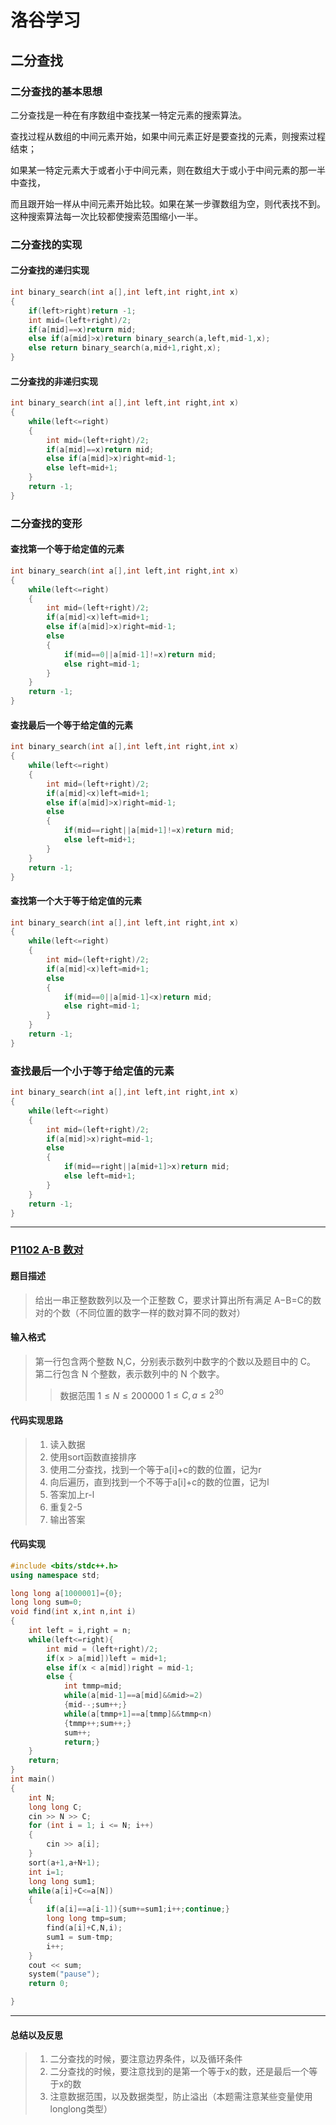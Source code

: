 # 洛谷学习

## 二分查找  

### 二分查找的基本思想
二分查找是一种在有序数组中查找某一特定元素的搜索算法。  

查找过程从数组的中间元素开始，如果中间元素正好是要查找的元素，则搜索过程结束；  

如果某一特定元素大于或者小于中间元素，则在数组大于或小于中间元素的那一半中查找，  

而且跟开始一样从中间元素开始比较。如果在某一步骤数组为空，则代表找不到。
这种搜索算法每一次比较都使搜索范围缩小一半。
### 二分查找的实现
#### 二分查找的递归实现
```cpp
int binary_search(int a[],int left,int right,int x)
{
    if(left>right)return -1;
    int mid=(left+right)/2;
    if(a[mid]==x)return mid;
    else if(a[mid]>x)return binary_search(a,left,mid-1,x);
    else return binary_search(a,mid+1,right,x);
}
```
#### 二分查找的非递归实现
```cpp
int binary_search(int a[],int left,int right,int x)
{
    while(left<=right)
    {
        int mid=(left+right)/2;
        if(a[mid]==x)return mid;
        else if(a[mid]>x)right=mid-1;
        else left=mid+1;
    }
    return -1;
}
```
### 二分查找的变形
#### 查找第一个等于给定值的元素
```cpp
int binary_search(int a[],int left,int right,int x)
{
    while(left<=right)
    {
        int mid=(left+right)/2;
        if(a[mid]<x)left=mid+1;
        else if(a[mid]>x)right=mid-1;
        else
        {
            if(mid==0||a[mid-1]!=x)return mid;
            else right=mid-1;
        }
    }
    return -1;
}
```
#### 查找最后一个等于给定值的元素
```cpp
int binary_search(int a[],int left,int right,int x)
{
    while(left<=right)
    {
        int mid=(left+right)/2;
        if(a[mid]<x)left=mid+1;
        else if(a[mid]>x)right=mid-1;
        else
        {
            if(mid==right||a[mid+1]!=x)return mid;
            else left=mid+1;
        }
    }
    return -1;
}
```
#### 查找第一个大于等于给定值的元素
```cpp
int binary_search(int a[],int left,int right,int x)
{
    while(left<=right)
    {
        int mid=(left+right)/2;
        if(a[mid]<x)left=mid+1;
        else
        {
            if(mid==0||a[mid-1]<x)return mid;
            else right=mid-1;
        }
    }
    return -1;
}
```
### 查找最后一个小于等于给定值的元素
```cpp
int binary_search(int a[],int left,int right,int x)
{
    while(left<=right)
    {
        int mid=(left+right)/2;
        if(a[mid]>x)right=mid-1;
        else
        {
            if(mid==right||a[mid+1]>x)return mid;
            else left=mid+1;
        }
    }
    return -1;
}
```
------------------
### [P1102 A-B 数对](https://www.luogu.com.cn/problem/P1102)
#### 题目描述
> 给出一串正整数数列以及一个正整数 
C，要求计算出所有满足  A−B=C的数对的个数（不同位置的数字一样的数对算不同的数对）
#### 输入格式
> 第一行包含两个整数 N,C，分别表示数列中数字的个数以及题目中的 C。
> 第二行包含 N 个整数，表示数列中的 N 个数字。  
> > 数据范围
> $1 ≤ N ≤ 200000$
> $1 ≤ C,a ≤ 2^{30}$
#### 代码实现思路
> 1. 读入数据
> 2. 使用sort函数直接排序
> 3. 使用二分查找，找到一个等于a[i]+c的数的位置，记为r
> 4. 向后遍历，直到找到一个不等于a[i]+c的数的位置，记为l
> 5. 答案加上r-l
> 6. 重复2-5
> 7. 输出答案
#### 代码实现
```cpp
#include <bits/stdc++.h>
using namespace std;

long long a[1000001]={0};
long long sum=0;
void find(int x,int n,int i)
{   
    int left = i,right = n;
    while(left<=right){
        int mid = (left+right)/2;
        if(x > a[mid])left = mid+1;
        else if(x < a[mid])right = mid-1;
        else {
            int tmmp=mid;
            while(a[mid-1]==a[mid]&&mid>=2)
            {mid--;sum++;}
            while(a[tmmp+1]==a[tmmp]&&tmmp<n)
            {tmmp++;sum++;}
            sum++;
            return;}
    }
    return;
}
int main()
{
    int N;
    long long C;
    cin >> N >> C;
    for (int i = 1; i <= N; i++)
    {
        cin >> a[i];
    }
    sort(a+1,a+N+1);
    int i=1;
    long long sum1;
    while(a[i]+C<=a[N])
    {
        if(a[i]==a[i-1]){sum+=sum1;i++;continue;}
        long long tmp=sum;
        find(a[i]+C,N,i);
        sum1 = sum-tmp;
        i++;
    }
    cout << sum;
    system("pause");
    return 0;

}
```
------------------

#### 总结以及反思
> 1. 二分查找的时候，要注意边界条件，以及循环条件
> 2. 二分查找的时候，要注意找到的是第一个等于x的数，还是最后一个等于x的数
> 3. 注意数据范围，以及数据类型，防止溢出（本题需注意某些变量使用longlong类型）


